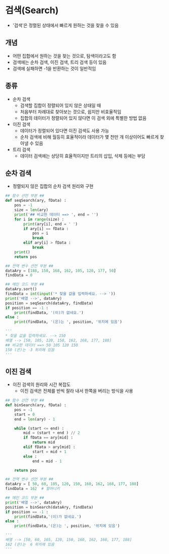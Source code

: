 # 검색(Search)
- '검색’은 정렬된 상태에서 빠르게 원하는 것을 찾을 수 있음

## 개념
- 어떤 집합에서 원하는 것을 찾는 것으로, 탐색이라고도 함
- 검색에는 순차 검색, 이진 검색, 트리 검색 등이 있음
- 검색에 실패하면 -1을 반환하는 것이 일반적임

## 종류
- 순차 검색
    - 검색할 집합이 정렬되어 있지 않은 상태일 때
    - 처음부터 차례대로 찾아보는 것으로, 쉽지만 비효율적임
    - 집합의 데이터가 정렬되어 있지 않다면 이 검색 외에 특별한 방법 없음
- 이진 검색
    - 데이터가 정렬되어 있다면 이진 검색도 사용 가능
    - 순차 검색에 비해 월등히 효율적이라 데이터가 몇 천만 개 이상이어도 빠르게 찾아낼 수 있음
- 트리 검색
    - 데이터 검색에는 상당히 효율적이지만 트리의 삽입, 삭제 등에는 부담

## 순차 검색
- 정렬되지 않은 집합의 순차 검색 원리와 구현

```python
## 함수 선언 부분 ## 
def seqSearch(ary, fData) :
	pos = -1
	size = len(ary)
	print('## 비교한 데이터 ==> ', end = '')
	for i in range(size) :
		print(ary[i], end = ' ')
		if ary[i] == fData :
			pos = i
			break
		elif ary[i] > fData :
			break
	print()
	return pos

## 전역 변수 선언 부분 ## 
dataAry = [188, 150, 168, 162, 105, 120, 177, 50]
findData = 0

## 메인 코드 부분 ## 
dataAry.sort()
findData = int(input('* 찾을 값을 입력하세요. --> '))
print('배열 -->', dataAry)
position = seqSearch(dataAry, findData)
if position == -1 :
	print(findData, '(이)가 없네요.')
else :
	print(findData, '(은)는 ', position, '위치에 있음')

'''
* 찾을 값을 입력하세요. --> 150
배열 --> [50, 105, 120, 150, 162, 168, 177, 188]
## 비교한 데이터 ==> 50 105 120 150 
150 (은)는  3 위치에 있음
'''
```

## 이진 검색
- 이진 검색의 원리와 시간 복잡도
    - 이진 검색은 전체를 반씩 잘라 내서 한쪽을 버리는 방식을 사용

```python
## 함수 선언 부분 ## 
def binSearch(ary, fData) :
	pos = -1
	start = 0
	end = len(ary) - 1

	while (start <= end) :
		mid = (start + end ) // 2
		if fData == ary[mid] :
			return mid
		elif fData > ary[mid] :
			start = mid + 1
		else :
			end = mid - 1

	return pos

## 전역 변수 선언 부분 ##
dataAry = [ 50, 60, 105, 120, 150, 160, 162, 168, 177, 188]
findData = 162	# 할머니키

## 메인 코드 부분 ##
print('배열 -->', dataAry)
position = binSearch(dataAry, findData)
if position == -1 :
	print(findData,'(이)가 없네요.')
else :
	print(findData,'(은)는 ', position, '위치에 있음')

'''
배열 --> [50, 60, 105, 120, 150, 160, 162, 168, 177, 188]
162 (은)는  6 위치에 있음
'''
```